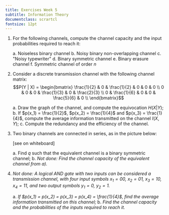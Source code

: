 ```yaml
---
title: Exercises Week 5
subtitle: Information Theory
documentclass: scrartcl
fontsize: 12pt
---
```


1. For the following channels, compute the channel capacity and the input probabilities required to reach it:

    a. Noiseless binary channel
    b. Noisy binary non-overlapping channel
    c. "Noisy typewriter"
    d. Binary symmetric channel
    e. Binary erasure channel
    f. Symmetric channel of order $n$

2. Consider a discrete transmission channel with the following channel matrix:
$$P(Y | X) = 
\begin{bmatrix}
\frac{1}{2} & 0 & \frac{1}{2} & 0 & 0 & 0 \\
0 & 0 & 0 & \frac{1}{3} & 0 & \frac{2}{3} \\
0 & \frac{1}{6} & 0 & 0 & \frac{5}{6} & 0 \\
\end{bmatrix}$$
    
    a. Draw the graph of the channel, and compute the equivocation $H(X|Y)$;
    b. If $p(x_1) = \frac{1}{2}$, $p(x_2) = \frac{1}{4}$ and $p(x_3) = \frac{1}{4}$,
    compute the average information transmitted on the channel $I(X,Y)$;
    c. Compute the redundancy and the efficiency of the channel.
    
3. Two binary channels are connected in series, as in the picture below:

	[see on whiteboard]
	
	a. Find $q$ such that the equivalent channel is a binary symmetric channel;
	b. *Not done: Find the channel capacity of the equivalent channel from a).*


4. *Not done: A logical AND gate with two inputs can be considered a transmission channel, 
with four input symbols $x_1 = 00$, $x_2 = 01$, $x_3 = 10$, $x_4 = 11$, 
and two output symbols $y_1 = 0$, $y_2 = 1$.*
    
    a. *If $p(x_1) = p(x_2) = p(x_3) = p(x_4) = \frac{1}{4}$, find the average
    information transmitted on this channel;*
    b. *Find the channel capacity and the probabilities of the inputs 
    required to reach it.*


    
